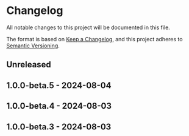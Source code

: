 # Changelog
All notable changes to this project will be documented in this file.

The format is based on [Keep a Changelog](https://keepachangelog.com/en/1.0.0/),
and this project adheres to [Semantic Versioning](https://semver.org/spec/v2.0.0.html).

## Unreleased

## 1.0.0-beta.5 - 2024-08-04

## 1.0.0-beta.4 - 2024-08-03

## 1.0.0-beta.3 - 2024-08-03
